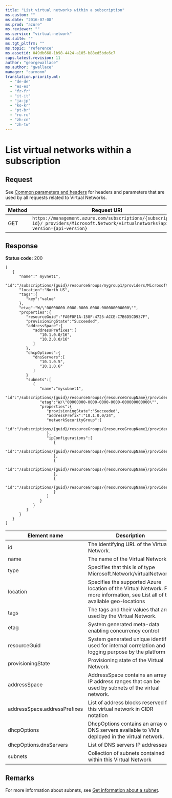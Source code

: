 ```yaml
---
title: "List virtual networks within a subscription"
ms.custom: ""
ms.date: "2016-07-08"
ms.prod: "azure"
ms.reviewer: ""
ms.service: "virtual-network"
ms.suite: ""
ms.tgt_pltfrm: ""
ms.topic: "reference"
ms.assetid: 049db668-1b98-4424-a105-b88ed5bde6c7
caps.latest.revision: 11
author: "georgewallace"
ms.author: "gwallace"
manager: "carmonm"
translation.priority.mt: 
  - "de-de"
  - "es-es"
  - "fr-fr"
  - "it-it"
  - "ja-jp"
  - "ko-kr"
  - "pt-br"
  - "ru-ru"
  - "zh-cn"
  - "zh-tw"
---
```

# List virtual networks within a subscription
## Request  
 See [Common parameters and headers](../NetworkREST/virtual-networks.md#bk_common) for headers and parameters that are used by all requests related to Virtual Networks.  
  
|Method|Request URI|  
|------------|-----------------|  
|GET|`https://management.azure.com/subscriptions/{subscription-id}/ providers/Microsoft.Network/virtualnetworks?api-version={api-version}`|  
  
## Response  
 **Status code:** 200  
  
```  
[   
   {   
      "name":" myvnet1",  
      "id":"/subscriptions/{guid}/resourceGroups/mygroup1/providers/Microsoft.Network/virtualNetworks/myvnet1",  
      "location":"North US",  
      "tags":{   
         "key":"value"  
      },  
      "etag":"W/\"00000000-0000-0000-0000-000000000000\"",  
      "properties":{   
         "resourceGuid":"FA0F0F1A-158F-4725-ACCE-C7B6D5CD937F",  
         "provisioningState":"Succeeded",           
         "addressSpace":{   
            "addressPrefixes":[   
               "10.1.0.0/16",  
               "10.2.0.0/16"  
            ]  
         },  
         "dhcpOptions":{   
            "dnsServers":[   
               "10.1.0.5",  
               "10.1.0.6"  
            ]  
         }           
         "subnets":[   
            {   
               "name":"mysubnet1",  
               "id":"/subscriptions/{guid}/resourceGroups/{resourceGroupName}/providers/Microsoft.Network/virtualNetworks/myvnet1/subnets/mysubnet1",  
               "etag":"W/\"00000000-0000-0000-0000-000000000000\"",  
               "properties":{   
                  "provisioningState":"Succeeded",  
                  "addressPrefix":"10.1.0.0/24",  
                  "networkSecurityGroup":{   
                     "id":"/subscriptions/{guid}/resourceGroups/{resourceGroupName}/providers/Microsoft.Network/networkSecurityGroups/myNSG1"  
                  },  
                  "ipConfigurations":[   
                     {   
                        "id":"/subscriptions/{guid}/resourceGroups/{resourceGroupName}/providers/Microsoft.Network/networkInterfaces/vm1nic1/ipConfigurations/ip1"  
                     },  
                     {   
                        "id":"/subscriptions/{guid}/resourceGroups/{resourceGroupName}/providers/Microsoft.Network/loadBalancers/lb1/frontendIpConfigurations/ip1"  
                     },  
                     {   
                        "id":"/subscriptions/{guid}/resourceGroups/{resourceGroupName}/providers/Microsoft.Network/vpnGateways/gw1/ipConfigurations/ip1"  
                     }  
                  ]  
               }  
            }  
         ]  
      }  
   }  
]  
```  
  
|Element name|Description|  
|------------------|-----------------|  
|id|The identifying URL of the Virtual Network.|  
|name|The name of the Virtual Network.|  
|type|Specifies that this is of type Microsoft.Network/virtualNetworks|  
|location|Specifies the supported Azure location of the Virtual Network. For more information, see List all of the available geo-locations|  
|tags|The tags and their values that are used by the Virtual Network.|  
|etag|System generated meta-data enabling concurrency control|  
|resourceGuid|System generated unique identifier used for internal correlation and logging purpose by the platform|  
|provisioningState|Provisioning state of the Virtual Network|  
|addressSpace|AddressSpace contains an array of IP address ranges that can be used by subnets of the virtual network.|  
|addressSpace.addressPrefixes|List of address blocks reserved for this virtual network in CIDR notation|  
|dhcpOptions|DhcpOptions contains an array of DNS servers available to VMs deployed in the virtual network.|  
|dhcpOptions.dnsServers|List of DNS servers IP addresses.|  
|subnets|Collection of subnets contained within this Virtual Network|  
  
## Remarks  
 For more information about subnets, see [Get information about a subnet](../NetworkREST/get-information-about-a-subnet.md).